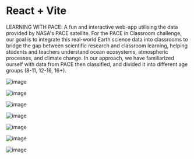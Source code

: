 # React + Vite

LEARNING WITH PACE: A fun and interactive web-app utilising the data provided by NASA's PACE satellite. 
For the PACE in Classroom challenge, our goal is to integrate this real-world Earth science data into classrooms to bridge the gap between scientific research and classroom learning, helping students and teachers understand ocean ecosystems, atmospheric processes, and climate change. In our approach, we have familiarized ourself with data from PACE then classified, and divided it into different age groups (8-11, 12-16, 16+).

![image](https://github.com/user-attachments/assets/da876849-3947-423e-acf4-9cda001ba3a3)

![image](https://github.com/user-attachments/assets/9c29cbff-e330-42ef-8b27-9d9721083a29)

![image](https://github.com/user-attachments/assets/970e68ea-9cf6-4ee0-a56b-c77ae9af687e)

![image](https://github.com/user-attachments/assets/14bcc993-035b-469c-ab73-92c31b932235)

![image](https://github.com/user-attachments/assets/2970aa7d-2c8c-4033-a5ab-e1cea7c9ffb1)

![image](https://github.com/user-attachments/assets/876d1657-fe2e-4afa-8d58-1659238a5d63)

![image](https://github.com/user-attachments/assets/a5c37839-540d-497b-b3ba-d8cbd55b241b)





